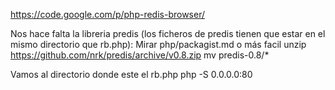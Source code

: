 https://code.google.com/p/php-redis-browser/

Nos hace falta la libreria predis (los ficheros de predis tienen que estar en el mismo directorio que rb.php):
  Mirar php/packagist.md
  o más facil
  unzip https://github.com/nrk/predis/archive/v0.8.zip
  mv predis-0.8/*

Vamos al directorio donde este el rb.php
php -S 0.0.0.0:80
